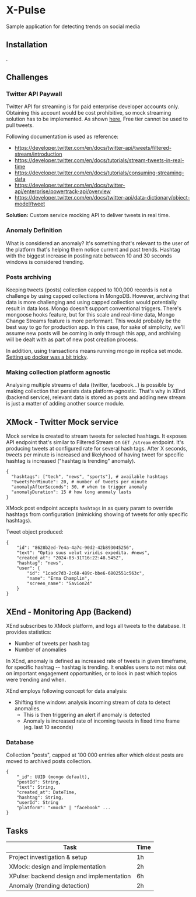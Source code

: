 # X-Pulse
Sample application for detecting trends on social media

## Installation
.

## Challenges

### Twitter API Paywall
Twitter API for streaming is for paid enterprise developer accounts only.
Obtaining this account would be cost prohibitive, so mock streaming solution has to be implemented.
As shown [here](https://developer.twitter.com/en/docs/twitter-api/getting-started/about-twitter-api#v2-access-level), Free tier cannot be used to pull tweets.

Following documentation is used as reference:
- https://developer.twitter.com/en/docs/twitter-api/tweets/filtered-stream/introduction
- https://developer.twitter.com/en/docs/tutorials/stream-tweets-in-real-time
- https://developer.twitter.com/en/docs/tutorials/consuming-streaming-data
- https://developer.twitter.com/en/docs/twitter-api/enterprise/powertrack-api/overview
- https://developer.twitter.com/en/docs/twitter-api/data-dictionary/object-model/tweet
 
 **Solution:** Custom service mocking API to deliver tweets in real time.

 ### Anomaly Definition
 What is considered an anomaly? It's something that's relevant to the user of the platform that's helping them notice current and past trends.
Hashtag with the biggest increase in posting rate between 10 and 30 seconds windows is considered trending.

### Posts archiving
Keeping tweets (posts) collection capped to 100,000 records is not a challenge by using capped collections in MongoDB.
However, archiving that data is more challenging and using capped collection would potentially result in data loss.
Mongo doesn't support conventional triggers. There's mongoose hooks feature, but for this scale and real-time data, Mongo Change Streams feature is more performant.
This would probably be the best way to go for production app.
In this case, for sake of simplicity, we'll assume new posts will be coming in only through this app, and archiving will be dealt with as part of new post creation process.

In addition, using transactions means running mongo in replica set mode. [Setting up docker was a bit tricky](https://medium.com/workleap/the-only-local-mongodb-replica-set-with-docker-compose-guide-youll-ever-need-2f0b74dd8384).

### Making collection platform agnostic
Analysing multiple streams of data (twitter, facebook...) is possible by making collection that persists data platform-agnostic.
That's why in XEnd (backend service), relevant data is stored as posts and adding new stream is just a matter of adding another source module.


## XMock - Twitter Mock service
Mock service is created to stream tweets for selected hashtags. It exposes API endpoint that's similar to Filtered Stream on `GET /stream` endpoint.
It's producing tweets at configured rate for several hash tags.
After X seconds, tweets per minute is increased and likelyhood of having tweet for specific hashtag is increased ("hashtag is trending" anomaly).

```
{
  "hashtags": ["tech", "news", "sports"], # available hashtags
  "tweetsPerMinute": 20, # number of tweets per minute
  "anomalyAfterSeconds": 30, # when to trigger anomaly
  "anomalyDuration": 15 # how long anomaly lasts
}
```

XMock post endpoint accepts `hashtags` in as query param to override hashtags from configuration (mimicking showing of tweets for only specific hashtags).

Tweet object produced:
```
{
    "id": "8628b2ed-7e4a-4a7c-90d2-42b893045256",
    "text": "Optio suus velut viridis expedita. #news",
    "created_at": "2024-03-31T16:22:48.545Z",
    "hashtag": "news",
    "user": {
        "id": "1cadc7d3-2c68-489c-bbe6-6802551c563c",
        "name": "Erma Champlin",
        "screen_name": "Savion24"
    }
}
```

## XEnd - Monitoring App (Backend)
XEnd subscribes to XMock platform, and logs all tweets to the database. It provides statistics:
- Number of tweets per hash tag
- Number of anomalies

In XEnd, anomaly is defined as increased rate of tweets in given timeframe, for specific hashtag -- hashtag is trending.
It enables users to not miss out on important engagement opportunities, or to look in past which topics were trending and when.

XEnd employs following concept for data analysis:
- Shifting time window: analysis incoming stream of data to detect anomalies.
    - This is then triggering an alert if anomaly is detected
    - Anomaly is increased rate of incoming tweets in fixed time frame  (eg. last 10 seconds)


### Database

Collection "posts", capped at 100 000 entries after which oldest posts are moved to archived posts collection.
```
{
    "_id": UUID (mongo default),
    "postId": String,
    "text": String,
    "created_at": DateTime,
    "hashtag": String,
    "userId": String
    "platform": "xmock" | "facebook" ...
}
```



## Tasks
| Task                                      | Time      |
|-------------------------------------------|-----------|
| Project investigation & setup             | 1h        |
| XMock: design and implementation          | 2h        |
| XPulse: backend design and implementation | 6h        |
| Anomaly (trending detection)              | 2h        |

